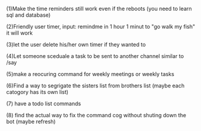 (1)Make the time reminders still work even if the reboots (you need to learn sql and database)

(2)Friendly user timer, input: remindme in 1 hour 1 minut to "go walk my fish" it will work

(3)let the user delete his/her own timer if they wanted to

(4)Let someone sceduale a task to be sent to another channel similar to /say

(5)make a reocuring command for weekly meetings or weekly tasks

(6)Find a way to segrigate the sisters list from brothers list (maybe each catogory has its own list)

(7) have a todo list commands

(8) find the actual way to fix the command cog without shuting down the bot (maybe refresh)